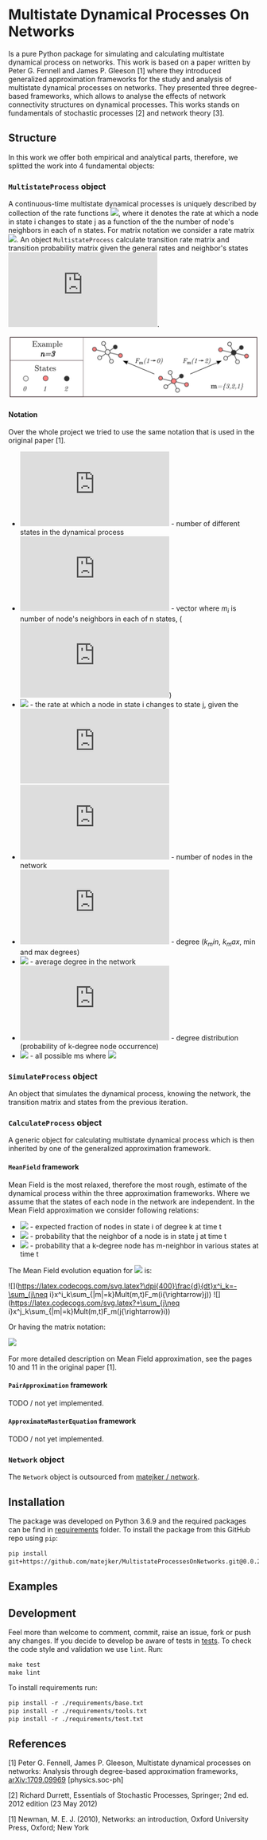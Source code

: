 # Multistate Dynamical Processes On Networks
Is a pure Python package for simulating and calculating multistate dynamical process on networks. This work is based on 
a paper written by Peter G. Fennell and James P. Gleeson [1] where they introduced generalized approximation frameworks 
for the study and analysis of multistate dynamical processes on networks. They presented three degree-based frameworks, 
which allows to analyse the effects of network connectivity structures on dynamical processes. This works stands on 
fundamentals of stochastic processes [2] and network theory [3].

## Structure
In this work we offer both empirical and analytical parts, therefore, we splitted the work into 4 fundamental objects:  

### `MultistateProcess` object
A continuous-time multistate dynamical processes is uniquely described by collection of the rate functions ![](https://latex.codecogs.com/svg.latex?F_m(i{\rightarrow}j)), 
where it denotes the rate at which a node in state i changes to state j as a function of the the number of node's 
neighbors in each of n states. For matrix notation we consider a rate matrix ![](https://latex.codecogs.com/svg.latex?\big(F_m\big)_{ij}=F_m(i{\rightarrow}j)). An object
`MultistateProcess` calculate transition rate matrix and transition probability matrix given the general rates and 
neighbor's states ![](https://latex.codecogs.com/svg.latex?m). 

![schematic-multistate-process](./doc/schematic-multistate-process.png)

#### Notation
Over the whole project we tried to use the same notation that is used in the original paper [1].

 - ![](https://latex.codecogs.com/svg.latex?n) - number of different states in the dynamical process  
 - ![](https://latex.codecogs.com/svg.latex?m) - vector where $m_i$ is number of node's neighbors in each of n states, (![](https://latex.codecogs.com/svg.latex?i=0,...,n-1))  
 - ![](https://latex.codecogs.com/svg.latex?F_m({i\rightarrow}j)) - the rate at which a node in state i changes to state j, given the ![](https://latex.codecogs.com/svg.latex?m)  
 - ![](https://latex.codecogs.com/svg.latex?N) - number of nodes in the network  
 - ![](https://latex.codecogs.com/svg.latex?k) - degree ($k_min$, $k_max$, min and max degrees)  
 - ![](https://latex.codecogs.com/svg.latex?<k>) - average degree in the network
 - ![](https://latex.codecogs.com/svg.latex?p_k) - degree distribution (probability of k-degree node occurrence)  
 - ![](https://latex.codecogs.com/svg.latex?|m|=k) - all possible ms where ![](https://latex.codecogs.com/svg.latex?\sum_{i=0}^{n-1}m_i=k)

### `SimulateProcess` object
An object that simulates the dynamical process, knowing the network, the transition matrix and states from the previous 
iteration.

### `CalculateProcess` object
A generic object for calculating multistate dynamical process which is then inherited by one of the generalized 
approximation framework.

#### `MeanField` framework
Mean Field is the most relaxed, therefore the most rough, estimate of the dynamical process within the three 
approximation frameworks. Where we assume that the states of each node in the network are independent. In the Mean Field 
approximation we consider following relations:

 - ![](https://latex.codecogs.com/svg.latex?x^i_k(t)) - expected fraction of nodes in state i of degree k at time t  
 - ![](https://latex.codecogs.com/svg.latex?\omega^j(t)=\sum_{k=0}^{\inf}\frac{kp_k}{<k>}x^j_k(t)) - probability that the neighbor of a node is in state j
 at time t   
 - ![](https://latex.codecogs.com/svg.latex?Mult_k(m,t)=\frac{k!}{m_0!...m_{n-1}!}(\omega^0(t))^{m_0}...(\omega^{n-1}(t))^{m_{n-1}}) - probability that a k-degree node
 has m-neighbor in various states at time t  

The Mean Field evolution equation for ![](https://latex.codecogs.com/svg.latex?x^i_k(t)) is:

![](https://latex.codecogs.com/svg.latex?\dpi{400}\frac{d}{dt}x^i_k=-\sum_{j\neq i}x^i_k\sum_{|m|=k}Mult(m,t)F_m(i{\rightarrow}j))
![](https://latex.codecogs.com/svg.latex?+\sum_{j\neq i}x^j_k\sum_{|m|=k}Mult(m,t)F_m(j{\rightarrow}i))


Or having the matrix notation:

![](https://latex.codecogs.com/svg.latex?\frac{d}{dt}\mathbf{x}^i_k=\sum_{|m|=k}(\mathbf{R_m}-\mathbf{F_m^T})Mult(m,t)\mathbf{x}^i_k)



For more detailed description on Mean Field approximation, see the pages 10 and 11 in the original paper [1].

#### `PairApproximation` framework
TODO / not yet implemented.

#### `ApproximateMasterEquation` framework
TODO / not yet implemented.

### `Network` object
The `Network` object is outsourced from [matejker / network](https://github.com/matejker/network).

## Installation 
The package was developed on Python 3.6.9 and the required packages can be find in [requirements](./requirements)
folder. To install the package from this GitHub repo using `pip`:
```
pip install git+https://github.com/matejker/MultistateProcessesOnNetworks.git@0.0.2
``` 

## Examples

## Development 
Feel more than welcome to comment, commit, raise an issue, fork or push any changes. If you decide to develop be aware of 
tests in [tests](./tests). To check the code style and validation we use `lint`. Run:
```
make test
make lint
```
To install requirements run:
```
pip install -r ./requirements/base.txt
pip install -r ./requirements/tools.txt
pip install -r ./requirements/test.txt
```

## References
[1] Peter G. Fennell, James P. Gleeson, Multistate dynamical processes on networks: Analysis through degree-based 
approximation frameworks, [arXiv:1709.09969](https://arxiv.org/abs/1709.09969) [physics.soc-ph]

[2] Richard Durrett, Essentials of Stochastic Processes, Springer; 2nd ed. 2012 edition (23 May 2012)

[1] Newman, M. E. J. (2010), Networks: an introduction, Oxford University Press, Oxford; New York
